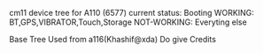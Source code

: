cm11 device tree for A110 (6577)
current status: Booting
WORKING: BT,GPS,VIBRATOR,Touch,Storage
NOT-WORKING: Everyting else


Base Tree Used from a116(Khashif@xda)
Do give Credits
